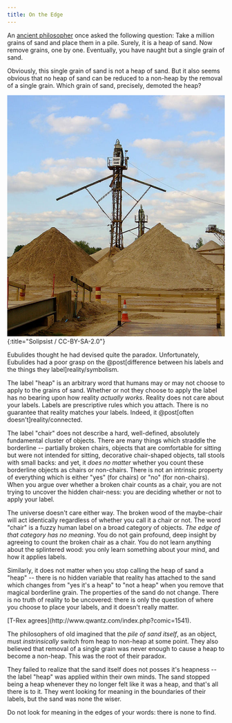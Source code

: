```yaml
---
title: On the Edge
---
```

An [ancient philosopher](http://en.wikipedia.org/wiki/Sorites_paradox) once asked the following question: Take a million grains of sand and place them in a pile. Surely, it is a heap of sand. Now remove grains, one by one. Eventually, you have naught but a single grain of sand.

Obviously, this single grain of sand is not a heap of sand. But it also seems obvious that no heap of sand can be reduced to a non-heap by the removal of a single grain. Which grain of sand, precisely, demoted the heap?

![Sand](/images/sand.jpg){:title="Solipsist / CC-BY-SA-2.0"}

Eubulides thought he had devised quite the paradox. Unfortunately, Eubulides had a poor grasp on the @post[difference between his labels and the things they label]reality/symbolism.

The label "heap" is an arbitrary word that humans may or may not choose to apply to the grains of sand. Whether or not they choose to apply the label has no bearing upon how reality *actually works*. Reality does not care about your labels. Labels are prescriptive rules which you attach. There is no guarantee that reality matches your labels. Indeed, it @post[often doesn't]reality/connected.

The label "chair" does not describe a hard, well-defined, absolutely fundamental cluster of objects. There are many things which straddle the borderline -- partially broken chairs, objects that are comfortable for sitting but were not intended for sitting, decorative chair-shaped objects, tall stools with small backs: and yet, it *does no matter* whether you count these borderline objects as chairs or non-chairs. There is not an intrinsic property of everything which is either "yes" (for chairs) or "no" (for non-chairs). When you argue over whether a broken chair counts as a chair, you are not trying to uncover the hidden chair-ness: you are deciding whether or not to apply your label.

The universe doesn't care either way. The broken wood of the maybe-chair will act identically regardless of whether you call it a chair or not. The word "chair" is a fuzzy human label on a broad category of objects. *The edge of that category has no meaning*. You do not gain profound, deep insight by agreeing to count the broken chair as a chair. You do not learn anything about the splintered wood: you only learn something about your mind, and how it applies labels.

Similarly, it does not matter when you stop calling the heap of sand a "heap" -- there is no hidden variable that reality has attached to the sand which changes from "yes it's a heap" to "not a heap" when you remove that magical borderline grain. The properties of the sand do not change. There is no truth of reality to be uncovered: there is only the question of where you choose to place your labels, and it <span class="info" markdown="inline">doesn't really matter</span>.

<aside class="info" markdown="block">
[T-Rex agrees](http://www.qwantz.com/index.php?comic=1541).
</aside>

The philosophers of old imagined that the *pile of sand itself*, as an object, must *instrinsically* switch from heap to non-heap at some point. They also believed that removal of a single grain was never enough to cause a heap to become a non-heap. This was the root of their paradox.

They failed to realize that the sand itself does not posses it's heapness -- the label "heap" was applied within their own minds. The sand stopped being a heap whenever they no longer felt like it was a heap, and that's all there is to it. They went looking for meaning in the boundaries of their labels, but the sand was none the wiser.

Do not look for meaning in the edges of your words: there is none to find.
